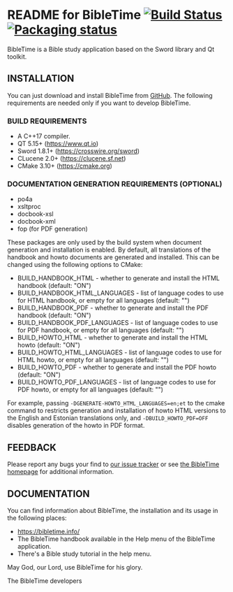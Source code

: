 README for BibleTime [![Build Status](https://travis-ci.org/bibletime/bibletime.svg?branch=master)](https://travis-ci.org/bibletime/bibletime)[![Packaging status](https://repology.org/badge/tiny-repos/bibletime.svg)](https://repology.org/metapackage/bibletime)
====================

BibleTime is a Bible study application based on the Sword library and
Qt toolkit.

## INSTALLATION

You can just download and install BibleTime from
[GitHub](https://github.com/bibletime/bibletime/releases/latest).
The following requirements are needed only if you want to develop BibleTime.

### BUILD REQUIREMENTS
 - A C++17 compiler.
 - QT 5.15+ (https://www.qt.io)
 - Sword 1.8.1+ (https://crosswire.org/sword)
 - CLucene 2.0+ (https://clucene.sf.net)
 - CMake 3.10+ (https://cmake.org)

### DOCUMENTATION GENERATION REQUIREMENTS (OPTIONAL)
 - po4a
 - xsltproc
 - docbook-xsl
 - docbook-xml
 - fop (for PDF generation)

These packages are only used by the build system when document generation and
installation is enabled. By default, all translations of the handbook and howto
documents are generated and installed. This can be changed using the following
options to CMake:

 * BUILD_HANDBOOK_HTML - whether to generate and install the HTML handbook
   (default: "ON")
 * BUILD_HANDBOOK_HTML_LANGUAGES
       - list of language codes to use for HTML handbook, or empty for all
         languages (default: "")
 * BUILD_HANDBOOK_PDF - whether to generate and install the PDF handbook
   (default: "ON")
 * BUILD_HANDBOOK_PDF_LANGUAGES
       - list of language codes to use for PDF handbook, or empty for all
         languages (default: "")
 * BUILD_HOWTO_HTML - whether to generate and install the HTML howto (default:
   "ON")
 * BUILD_HOWTO_HTML_LANGUAGES
       - list of language codes to use for HTML howto, or empty for all
         languages (default: "")
 * BUILD_HOWTO_PDF - whether to generate and install the PDF howto (default:
   "ON")
 * BUILD_HOWTO_PDF_LANGUAGES
       - list of language codes to use for PDF howto, or empty for all languages
         (default: "")

For example, passing `-DGENERATE-HOWTO_HTML_LANGUAGES=en;et` to the cmake
command to restricts generation and installation of howto HTML versions to the
English and Estonian translations only, and `-DBUILD_HOWTO_PDF=OFF` disables
generation of the howto in PDF format.


## FEEDBACK

Please report any bugs your find to
[our issue tracker](https://github.com/bibletime/bibletime/issues)
or see [the BibleTime homepage](https://bibletime.info/) for additional information.

## DOCUMENTATION

You can find information about BibleTime, the installation
and its usage in the following places:
 - https://bibletime.info/
 - The BibleTime handbook available in the Help menu of the BibleTime application.
 - There's a Bible study tutorial in the help menu.

May God, our Lord, use BibleTime for his glory.

The BibleTime developers
